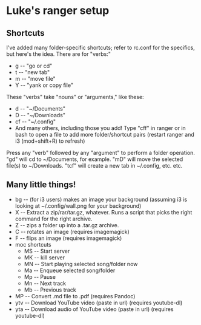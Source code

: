 # Luke's ranger setup

## Shortcuts

I've added many folder-specific shortcuts; refer to rc.conf for the specifics, but here's the idea. There are for "verbs:"

+ g -- "go or cd"
+ t -- "new tab"
+ m -- "move file"
+ Y -- "yank or copy file"

These "verbs" take "nouns" or "arguments," like these:

+ d -- "~/Documents"
+ D -- "~/Downloads"
+ cf -- "~/.config"
+ And many others, including those you add! Type "cff" in ranger or in bash to open a file to add more folder/shortcut pairs (restart ranger and i3 (mod+shift+R) to refresh)

Press any "verb" followed by any "argument" to perform a folder operation. "gd" will cd to ~/Documents, for example. "mD" will move the selected file(s) to ~/Downloads. "tcf" will create a new tab in ~/.config, etc. etc.

## Many little things!

+ bg -- (for i3 users) makes an image your background (assuming i3 is looking at ~/.config/wall.png for your background)
+ X -- Extract a zip/rar/tar.gz, whatever. Runs a script that picks the right command for the right archive.
+ Z -- zips a folder up into a .tar.gz archive.
+ C -- rotates an image (requires imagemagick)
+ F -- flips an image (requires imagemagick)
+ moc shortcuts
    + MS -- Start server
    + MK -- kill server
    + MN -- Start playing selected song/folder now
    + Ma -- Enqueue selected song/folder
    + Mp -- Pause
    + Mn -- Next track
    + Mb -- Previous track
+ MP -- Convert .md file to .pdf (requires Pandoc)
+ ytv -- Download YouTube video (paste in url) (requires youtube-dl)
+ yta -- Download audio of YouTube video (paste in url) (requires youtube-dl)
